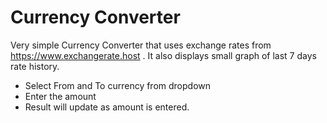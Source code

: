 # Currency Converter

Very simple Currency Converter that uses exchange rates from  https://www.exchangerate.host .
It also displays small graph of  last 7 days rate history. 

- Select From and To currency from dropdown 
- Enter the amount
- Result will update as amount is entered.
